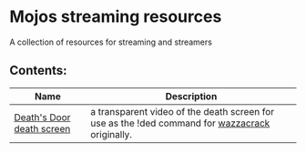 # Mojos streaming resources
 A collection of resources for streaming and streamers

## Contents:
| Name                      | Description                                                                                                                        |
| ------------------------- | ---------------------------------------------------------------------------------------------------------------------------------- |
| [Death's Door death screen](https://github.com/BuyMyMojo/Mojos-streaming-resources/releases/tag/DDDSv1) | a transparent video of the death screen for use as the !ded command for [wazzacrack](https://www.twitch.tv/wazzacrack) originally. |

